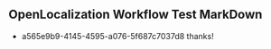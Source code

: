 ## OpenLocalization Workflow Test MarkDown
* a565e9b9-4145-4595-a076-5f687c7037d8 thanks!

<!--HONumber=Aug16_HO3-->



